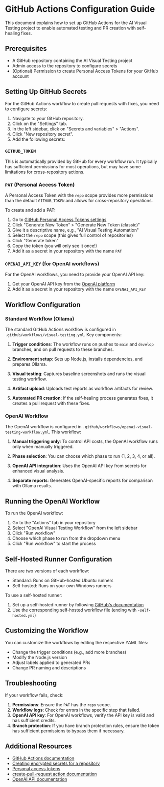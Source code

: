 # GitHub Actions Configuration Guide

This document explains how to set up GitHub Actions for the AI Visual Testing project to enable automated testing and PR creation with self-healing fixes.

## Prerequisites

- A GitHub repository containing the AI Visual Testing project
- Admin access to the repository to configure secrets
- (Optional) Permission to create Personal Access Tokens for your GitHub account

## Setting Up GitHub Secrets

For the GitHub Actions workflow to create pull requests with fixes, you need to configure secrets:

1. Navigate to your GitHub repository.
2. Click on the "Settings" tab.
3. In the left sidebar, click on "Secrets and variables" > "Actions".
4. Click "New repository secret".
5. Add the following secrets:

### `GITHUB_TOKEN`

This is automatically provided by GitHub for every workflow run. It typically has sufficient permissions for most operations, but may have some limitations for cross-repository actions.

### `PAT` (Personal Access Token)

A Personal Access Token with the `repo` scope provides more permissions than the default `GITHUB_TOKEN` and allows for cross-repository operations.

To create and add a PAT:

1. Go to [GitHub Personal Access Tokens settings](https://github.com/settings/tokens)
2. Click "Generate New Token" > "Generate New Token (classic)"
3. Give it a descriptive name, e.g., "AI Visual Testing Automation"
4. Select the `repo` scope (this gives full control of repositories)
5. Click "Generate token"
6. Copy the token (you will only see it once!)
7. Add it as a secret in your repository with the name `PAT`

### `OPENAI_API_KEY` (for OpenAI workflows)

For the OpenAI workflows, you need to provide your OpenAI API key:

1. Get your OpenAI API key from the [OpenAI platform](https://platform.openai.com/api-keys)
2. Add it as a secret in your repository with the name `OPENAI_API_KEY`

## Workflow Configuration

### Standard Workflow (Ollama)

The standard GitHub Actions workflow is configured in `.github/workflows/visual-testing.yml`. Key components:

1. **Trigger conditions**: The workflow runs on pushes to `main` and `develop` branches, and on pull requests to these branches.

2. **Environment setup**: Sets up Node.js, installs dependencies, and prepares Ollama.

3. **Visual testing**: Captures baseline screenshots and runs the visual testing workflow.

4. **Artifact upload**: Uploads test reports as workflow artifacts for review.

5. **Automated PR creation**: If the self-healing process generates fixes, it creates a pull request with these fixes.

### OpenAI Workflow

The OpenAI workflow is configured in `.github/workflows/openai-visual-testing-workflow.yml`. This workflow:

1. **Manual triggering only**: To control API costs, the OpenAI workflow runs only when manually triggered.

2. **Phase selection**: You can choose which phase to run (1, 2, 3, 4, or all).

3. **OpenAI API integration**: Uses the OpenAI API key from secrets for enhanced visual analysis.

4. **Separate reports**: Generates OpenAI-specific reports for comparison with Ollama results.

## Running the OpenAI Workflow

To run the OpenAI workflow:

1. Go to the "Actions" tab in your repository
2. Select "OpenAI Visual Testing Workflow" from the left sidebar
3. Click "Run workflow"
4. Choose which phase to run from the dropdown menu
5. Click "Run workflow" to start the process

## Self-Hosted Runner Configuration

There are two versions of each workflow:
- Standard: Runs on GitHub-hosted Ubuntu runners
- Self-hosted: Runs on your own Windows runners

To use a self-hosted runner:
1. Set up a self-hosted runner by following [GitHub's documentation](https://docs.github.com/en/actions/hosting-your-own-runners)
2. Use the corresponding self-hosted workflow file (ending with `-self-hosted.yml`)

## Customizing the Workflow

You can customize the workflows by editing the respective YAML files:

- Change the trigger conditions (e.g., add more branches)
- Modify the Node.js version
- Adjust labels applied to generated PRs
- Change PR naming and descriptions

## Troubleshooting

If your workflow fails, check:

1. **Permissions**: Ensure the `PAT` has the `repo` scope.
2. **Workflow logs**: Check for errors in the specific step that failed.
3. **OpenAI API key**: For OpenAI workflows, verify the API key is valid and has sufficient credits.
4. **Branch protection**: If you have branch protection rules, ensure the token has sufficient permissions to bypass them if necessary.

## Additional Resources

- [GitHub Actions documentation](https://docs.github.com/en/actions)
- [Creating encrypted secrets for a repository](https://docs.github.com/en/actions/security-guides/encrypted-secrets)
- [Personal access tokens](https://docs.github.com/en/authentication/keeping-your-account-and-data-secure/creating-a-personal-access-token)
- [create-pull-request action documentation](https://github.com/peter-evans/create-pull-request)
- [OpenAI API documentation](https://platform.openai.com/docs/api-reference)
